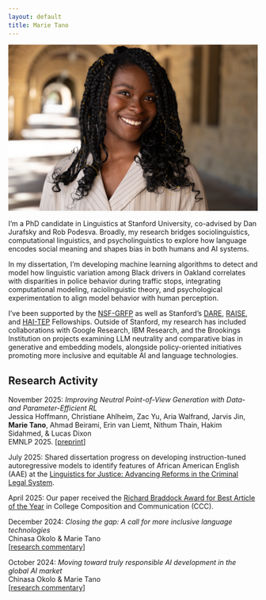 ```yaml
---
layout: default
title: Marie Tano
---
```

<img class="profile-picture" src="imgs/me.jpg">

I’m a PhD candidate in Linguistics at Stanford University, co-advised by Dan Jurafsky and Rob Podesva. Broadly, my research bridges sociolinguistics, computational linguistics, and psycholinguistics to explore how language encodes social meaning and shapes bias in both humans and AI systems.

In my dissertation, I’m developing machine learning algorithms to detect and model how linguistic variation among Black drivers in Oakland correlates with disparities in police behavior during traffic stops, integrating computational modeling, raciolinguistic theory, and psychological experimentation to align model behavior with human perception.

I’ve been supported by the [NSF-GRFP](https://www.pomona.edu/news/2023/05/03-eleven-pomona-college-students-and-alumni-awarded-nsf-graduate-research-fellowships) as well as Stanford’s [DARE](https://vpge.stanford.edu/fellowships-funding/dare/fellows/2025), [RAISE](https://vpge.stanford.edu/fellowships-funding/raise/fellows/2023), and [HAI-TEP](https://hai.stanford.edu/policy/student-opportunities/tech-ethics-policy-fellowships) Fellowships. Outside of Stanford, my research has included collaborations with Google Research, IBM Research, and the Brookings Institution on projects examining LLM neutrality and comparative bias in generative and embedding models, alongside policy-oriented initiatives promoting more inclusive and equitable AI and language technologies.

## Research Activity
November 2025: *Improving Neutral Point-of-View Generation with Data- and Parameter-Efficient RL*<br>
Jessica Hoffmann, Christiane Ahlheim, Zac Yu, Aria Walfrand, Jarvis Jin, **Marie Tano**, Ahmad Beirami, Erin van Liemt, Nithum Thain, Hakim Sidahmed, & Lucas Dixon<br>
EMNLP 2025. [[preprint](https://arxiv.org/abs/2503.03654)]

July 2025: Shared dissertation progress on developing instruction-tuned autoregressive models to identify features of African American English (AAE) at the [Linguistics for Justice: Advancing Reforms in the Criminal Legal System](https://sites.google.com/view/linguisticsforjustice).

April 2025: Our paper received the [Richard Braddock Award for Best Article of the Year](https://cccc.ncte.org/cccc/awards/braddock) in College Composition and Communication (CCC).

December 2024: *Closing the gap: A call for more inclusive language technologies*<br>
Chinasa Okolo & Marie Tano<br>
[[research commentary](https://www.brookings.edu/articles/closing-the-gap-a-call-for-more-inclusive-language-technologies/)]

October 2024:  *Moving toward truly responsible AI development in the global AI market*<br>
Chinasa Okolo & Marie Tano<br>
[[research commentary](https://www.brookings.edu/articles/moving-toward-truly-responsible-ai-development-in-the-global-ai-market/)]<br>
<br>
